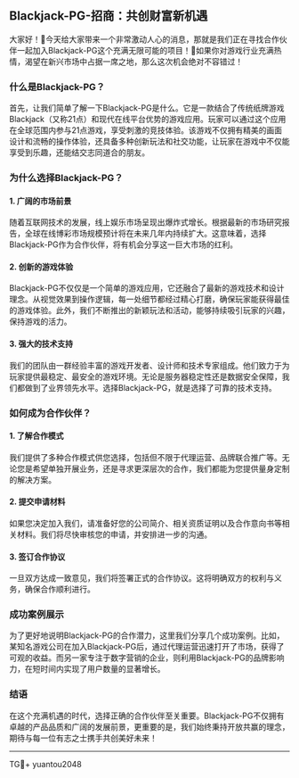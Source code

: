 ## Blackjack-PG-招商：共创财富新机遇

大家好！👋今天给大家带来一个非常激动人心的消息，那就是我们正在寻找合作伙伴一起加入Blackjack-PG这个充满无限可能的项目！🚀如果你对游戏行业充满热情，渴望在新兴市场中占据一席之地，那么这次机会绝对不容错过！

### 什么是Blackjack-PG？

首先，让我们简单了解一下Blackjack-PG是什么。它是一款结合了传统纸牌游戏Blackjack（又称21点）和现代在线平台优势的游戏应用。玩家可以通过这个应用在全球范围内参与21点游戏，享受刺激的竞技体验。该游戏不仅拥有精美的画面设计和流畅的操作体验，还具备多种创新玩法和社交功能，让玩家在游戏中不仅能享受到乐趣，还能结交志同道合的朋友。

### 为什么选择Blackjack-PG？

#### 1. **广阔的市场前景**
随着互联网技术的发展，线上娱乐市场呈现出爆炸式增长。根据最新的市场研究报告，全球在线博彩市场规模预计将在未来几年内持续扩大。这意味着，选择Blackjack-PG作为合作伙伴，将有机会分享这一巨大市场的红利。

#### 2. **创新的游戏体验**
Blackjack-PG不仅仅是一个简单的游戏应用，它还融合了最新的游戏技术和设计理念。从视觉效果到操作逻辑，每一处细节都经过精心打磨，确保玩家能获得最佳的游戏体验。此外，我们不断推出的新颖玩法和活动，能够持续吸引玩家的兴趣，保持游戏的活力。

#### 3. **强大的技术支持**
我们的团队由一群经验丰富的游戏开发者、设计师和技术专家组成。他们致力于为玩家提供最稳定、最安全的游戏环境。无论是服务器稳定性还是数据安全保障，我们都做到了业界领先水平。选择Blackjack-PG，就是选择了可靠的技术支持。

### 如何成为合作伙伴？

#### 1. **了解合作模式**
我们提供了多种合作模式供您选择，包括但不限于代理运营、品牌联合推广等。无论您是希望单独开展业务，还是寻求更深层次的合作，我们都能为您提供量身定制的解决方案。

#### 2. **提交申请材料**
如果您决定加入我们，请准备好您的公司简介、相关资质证明以及合作意向书等相关材料。我们将尽快审核您的申请，并安排进一步的沟通。

#### 3. **签订合作协议**
一旦双方达成一致意见，我们将签署正式的合作协议。这将明确双方的权利与义务，确保合作顺利进行。

### 成功案例展示

为了更好地说明Blackjack-PG的合作潜力，这里我们分享几个成功案例。比如，某知名游戏公司在加入Blackjack-PG后，通过代理运营迅速打开了市场，获得了可观的收益。而另一家专注于数字营销的企业，则利用Blackjack-PG的品牌影响力，在短时间内实现了用户数量的显著增长。

### 结语

在这个充满机遇的时代，选择正确的合作伙伴至关重要。Blackjack-PG不仅拥有卓越的产品品质和广阔的发展前景，更重要的是，我们始终秉持开放共赢的理念，期待与每一位有志之士携手共创美好未来！

---

TG💪+ yuantou2048